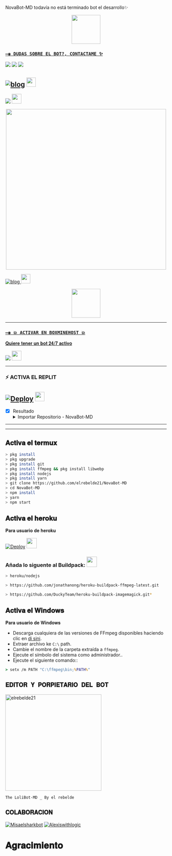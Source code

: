NovaBot-MD todavía no está terminado bot el desarrollo✨

<p align="center"> 
  <a href="https://github.com/elrebelde21"><img src="http://readme-typing-svg.herokuapp.com?font=mono&size=17&duration=4000&color=F7B11B&center=falso&vCenter=falso&lines=The+ NovaBot-MD++%F0%9F%92%96;Gracias+por+visitar+este+repositorio.+%F0%9F%92%96" height="90px"
</p>

### `—◉ DUDAS SOBRE EL BOT?, CONTACTAME ✨`
<a href="http://wa.me/5492266466080" target="blank"><img src="https://img.shields.io/badge/creador-25D366?style=for-the-badge&logo=whatsapp&logoColor=white" /></a>
<a href="http://wa.me/51935116539" target="blank"><img src="https://img.shields.io/badge/desarrollo¹-25D366?style=for-the-badge&logo=whatsapp&logoColor=white" /></a>
<a href="http://wa.me/524531106422" target="blank"><img src="https://img.shields.io/badge/desarrollo²-25D366?style=for-the-badge&logo=whatsapp&logoColor=white" /></a>


[![blog](https://img.shields.io/badge/Grupo-25D366?style=for-the-badge&logo=whatsapp&logoColor=white 
)](https://chat.whatsapp.com/JESaesjOEcB6wnGX0QYT9o)  <a href="https://chat.whatsapp.com/JESaesjOEcB6wnGX0QYT9o"> <img src="https://upload.wikimedia.org/wikipedia/commons/thumb/1/19/WhatsApp_logo-color-vertical.svg/1200px-WhatsApp_logo-color-vertical.svg.png" height="29px"></a>
---------

<p align="hihg">   
<a href="https://facebook.com/groups/721802642266362" target="_blank"> <img src="https://img.shields.io/badge/-grupo asistencia facebook-%23E4405F?style=for-the-badge&logo=facebook&logoColor=blue" target="_blank"></a> <img src="https://github.com/siegrin/siegrin/blob/main/Assets/Handshake.gif" height="30px">

<p align="center">
<img src="https://telegra.ph/file/fed1c9d94b37511e570d5.mp4" alt="" width="500"/>

[![blog](https://img.shields.io/badge/YouTube-FF0000?style=for-the-badge&logo=youtube&logoColor=white)
](https://youtu.be/gh5NajZOTA8)  <img src="https://github.com/siegrin/siegrin/blob/main/Assets/powerup.gif" height="29px">

<p align="center"> 
  <a href="https://github.com/elrebelde21"><img src="http://readme-typing-svg.herokuapp.com?font=mono&size=17&duration=4000&color=F7B11B&center=falso&vCenter=falso&lines=pagina++%F0%9F%92%96;quiere+tener+un+bot+activo+24/7+adicnodes..+%F0%9F%92%96" height="90px"
</p>

-----

### `—◉ 💥 ACTIVAR EN BOXMINEHOST 💥`

𝐐𝐮𝐢𝐞𝐫𝐞 𝐭𝐞𝐧𝐞𝐫 𝐮𝐧 𝐛𝐨𝐭 𝟐𝟒/𝟕 𝐚𝐜𝐭𝐢𝐯𝐨

<p align="hihg">   
<a href="https://dash.boxmineworld.com" target="_blank"> <img src="https://img.shields.io/badge/-boxmine-%23E4405F?style=for-the-badge&logo=acidicnodes&logoColor=black" target="_blank"></a> <img src="https://github.com/siegrin/siegrin/blob/main/Assets/Handshake.gif" height="30px">

-----
### ⚡ ACTIVA EL REPLIT
[![Deploy](https://img.shields.io/badge/replit_-667881?style=for-the-badge&logo=replit&logoColor=white)](https://replit.com/github/elrebelde21/NovaBot-MD)
<a href="https://replit.com/github/elrebelde21/NovaBot-MD"> <img src="https://media0.giphy.com/media/lMwu8EJAnv9kmn51KQ/giphy.gif" height="29px"></a>
-----
- [x] Resultado <details><summary>Importar Repositorio - NovaBot-MD</summary><img src="https://i.imgur.com/GQyRnMf.jpg"></details>
-----
---------

## 𝐀𝐜𝐭𝐢𝐯𝐚 𝐞𝐥 𝐭𝐞𝐫𝐦𝐮𝐱
```bash
> pkg install
> pkg upgrade
> pkg install git
> pkg install ffmpeg && pkg install libwebp
> pkg install nodejs
> pkg install yarn
> git clone https://github.com/elrebelde21/NovaBot-MD
> cd NovaBot-MD
> npm install
> yarn
> npm start
```

## 𝐀𝐜𝐭𝐢𝐯𝐚 𝐞𝐥 𝐡𝐞𝐫𝐨𝐤𝐮
𝐏𝐚𝐫𝐚 𝐮𝐬𝐮𝐚𝐫𝐢𝐨 𝐝𝐞 𝐡𝐞𝐫𝐨𝐤𝐮

[![Deploy](https://www.herokucdn.com/deploy/button.svg)](https://heroku.com/deploy?template=https://github.com/elrebelde21/The-whatbot-MD) <img src="https://c.tenor.com/OIc0cAei3dwAAAAd/gato-baile.gif" height="32px">
### Añada lo siguente al Buildpack: <img src="https://cdn-0.emojis.wiki/emoji-pics/microsoft/backhand-index-pointing-down-microsoft.png" height="32px">
```bash
> heroku/nodejs
```
```bash
> https://github.com/jonathanong/heroku-buildpack-ffmpeg-latest.git
```
```bash
> https://github.com/DuckyTeam/heroku-buildpack-imagemagick.git*
```

## 𝐀𝐜𝐭𝐢𝐯𝐚 𝐞𝐥 𝐖𝐢𝐧𝐝𝐨𝐰𝐬
𝐏𝐚𝐫𝐚 𝐮𝐬𝐮𝐚𝐫𝐢𝐨 𝐝𝐞 𝐖𝐢𝐧𝐝𝐨𝐰𝐬

* Descarga cualquiera de las versiones de FFmpeg disponibles haciendo clic en [di sini](https://www.gyan.dev/ffmpeg/builds/).
* Extraer archivo ke `C:\` path.
* Cambie el nombre de la carpeta extraída a `ffmpeg`.
* Ejecute el símbolo del sistema como administrador..
* Ejecute el siguiente comando::
```cmd
> setx /m PATH "C:\ffmpeg\bin;%PATH%"

```
## `𝐄𝐃𝐈𝐓𝐎𝐑 𝐘 𝐏𝐎𝐑𝐏𝐈𝐄𝐓𝐀𝐑𝐈𝐎 𝐃𝐄𝐋 𝐁𝐎𝐓` 
<a href="https://github.com/elrebelde21"><img src="https://github.com/elrebelde21.png" width="300" height="300" alt="elrebelde21"/></a>

`The LoliBot-MD _ By el rebelde`

## `𝐂𝐎𝐋𝐀𝐁𝐎𝐑𝐀𝐂𝐈𝐎𝐍` 
[![Misaelsharkbot](https://github.com/Misaelsharkbot.png?size=100)](https://github.com/Misaelsharkbot)
[![Alexiswithlogic](https://github.com/AlexisWithlogic.png?size=100)](https://github.com/AlexisWithlogic)


# 𝐀𝐠𝐫𝐚𝐜𝐢𝐦𝐢𝐞𝐧𝐭𝐨 
